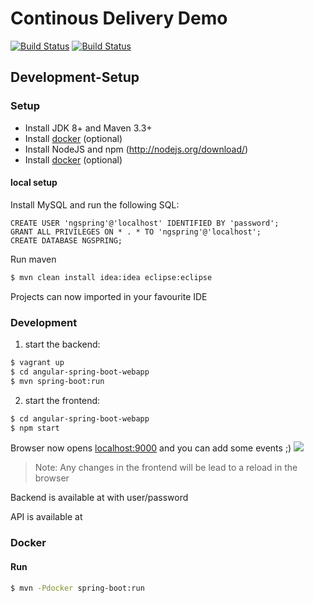 # Continous Delivery Demo
[![Build Status](https://travis-ci.org/holisticon/continous-delivery-demo.svg?branch=master)](https://travis-ci.org/holisticon/continous-delivery-demo) [![Build Status](https://server.holisticon.de/jenkins/buildStatus/icon?job=Public/ContinousDelivery_BranchDemo/alpha)](https://server.holisticon.de/jenkins/job/Public/job/ContinousDelivery_BranchDemo/branch/alpha/)
## Development-Setup

### Setup

* Install JDK 8+ and Maven 3.3+
* Install [docker](http://docs.docker.com) (optional)
* Install NodeJS and npm (http://nodejs.org/download/)
* Install [docker](http://docs.docker.com) (optional)


#### local setup

Install MySQL and run the following SQL:
```
CREATE USER 'ngspring'@'localhost' IDENTIFIED BY 'password';
GRANT ALL PRIVILEGES ON * . * TO 'ngspring'@'localhost';
CREATE DATABASE NGSPRING;
```

Run maven

```bash
$ mvn clean install idea:idea eclipse:eclipse
```

Projects can now imported in your favourite IDE

### Development


1. start the backend:

```bash
$ vagrant up
$ cd angular-spring-boot-webapp
$ mvn spring-boot:run
```

2. start the frontend:

```bash
$ cd angular-spring-boot-webapp
$ npm start
```

Browser now opens [localhost:9000](http://localhost:9000) and you can add some events ;)
![](sample.png)


>Note: 
Any changes in the frontend will be lead to a reload in the browser

Backend is available at [](http://localhost:9080) with user/password

API is available at [](http://localhost:9080/swagger-ui.html)

### Docker

#### Run

```bash
$ mvn -Pdocker spring-boot:run
```
